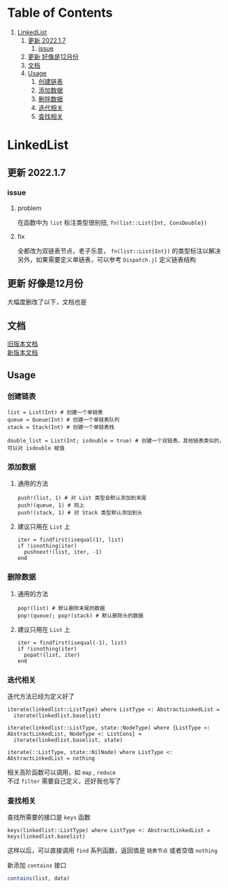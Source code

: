 
# Table of Contents

1.  [LinkedList](#org8732e4f)
    1.  [更新 2022.1.7](#orge3ce40d)
        1.  [issue](#orgea9ed1b)
    2.  [更新 好像是12月份](#orgf701c6b)
    3.  [文档](#orgdf2add3)
    4.  [Usage](#org7bcea14)
        1.  [创建链表](#org369474e)
        2.  [添加数据](#orgea21931)
        3.  [删除数据](#orgd871c27)
        4.  [迭代相关](#orgbccf9e5)
        5.  [查找相关](#org3e5080e)



<a id="org8732e4f"></a>

# LinkedList


<a id="orge3ce40d"></a>

## 更新 2022.1.7


<a id="orgea9ed1b"></a>

### issue

1.  problem

    在函数中为 `list` 标注类型很别扭, `fn(list::List{Int, ConsDouble})`  

2.  fix

    全都改为双链表节点，老子乐意， `fn(list::List{Int})` 的类型标注以解决  
    另外，如果需要定义单链表，可以参考 `Dispatch.jl` 定义链表结构  


<a id="orgf701c6b"></a>

## 更新 好像是12月份

大幅度删改了以下，文档也是  


<a id="orgdf2add3"></a>

## 文档

[旧版本文档](./docs/oldversion.md)  
[新版本文档](./docs/LinkedList.md)  


<a id="org7bcea14"></a>

## Usage


<a id="org369474e"></a>

### 创建链表

    list = List(Int) # 创建一个单链表
    queue = Queue(Int) # 创建一个单链表队列
    stack = Stack(Int) # 创建一个单链表栈
    
    double_list = List(Int; isdouble = true) # 创建一个双链表，其他链表类似的，可以对 isdouble 赋值


<a id="orgea21931"></a>

### 添加数据

1.  通用的方法

        push!(list, 1) # 对 List 类型会默认添加到末尾
        push!(queue, 1) # 同上
        push!(stack, 1) # 对 Stack 类型默认添加到头

2.  建议只用在 `List` 上

        iter = findfirst(isequal(1), list)
        if !isnothing(iter)
          pushnext!(list, iter, -1)
        end


<a id="orgd871c27"></a>

### 删除数据

1.  通用的方法

        pop!(list) # 默认删除末尾的数据
        pop!(queue); pop!(stack) # 默认删除头的数据

2.  建议只用在 `List` 上

        iter = findfirst(isequal(-1), list)
        if !isnothing(iter)
          popat!(list, iter)
        end


<a id="orgbccf9e5"></a>

### 迭代相关

迭代方法已经为定义好了  

    iterate(linkedlist::ListType) where ListType <: AbstractLinkedList =
      iterate(linkedlist.baselist)
    
    iterate(linkedlist::ListType, state::NodeType) where {ListType <: AbstractLinkedList, NodeType <: ListCons} =
      iterate(linkedlist.baselist, state)
    
    iterate(::ListType, state::NilNode) where ListType <: AbstractLinkedList = nothing

相关高阶函数可以调用，如 `map` , `reduce`  
不过 `filter` 需要自己定义，还好我也写了  


<a id="org3e5080e"></a>

### 查找相关

查找所需要的接口是 `keys` 函数  

    keys(linkedlist::ListType) where ListType <: AbstractLinkedList = keys(linkedlist.baselist)

这样以后，可以直接调用 `find` 系列函数，返回值是 `链表节点` 或者空值 `nothing`  

新添加 `contains` 接口
```julia
contains(list, data)
```